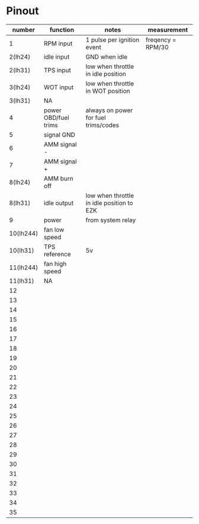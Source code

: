 # Pinout

|number|function|notes|measurement|
|-|-|-|-|
|1|RPM input|1 pulse per ignition event|freqency = RPM/30|
|2(lh24)|idle input|GND when idle||
|2(lh31)|TPS input|low when throttle in idle position||
|3(lh24)|WOT input|low when throttle in WOT position||
|3(lh31)|NA|||
|4|power OBD/fuel trims|always on power for fuel trims/codes||
|5|signal GND|||
|6|AMM signal -|||
|7|AMM signal +|||
|8(lh24)|AMM burn off|||
|8(lh31)|idle output|low when throttle in idle position to EZK||
|9|power|from system relay||
|10(lh244)|fan low speed|||
|10(lh31)|TPS reference|5v||
|11(lh244)|fan high speed|||
|11(lh31)|NA|||
|12||||
|13||||
|14||||
|15||||
|16||||
|17||||
|18||||
|19||||
|20||||
|21||||
|22||||
|23||||
|24||||
|25||||
|26||||
|27||||
|28||||
|29||||
|30||||
|31||||
|32||||
|33||||
|34||||
|35||||


